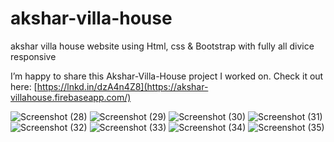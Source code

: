 # akshar-villa-house
akshar villa house website using Html, css &amp; Bootstrap with fully all divice responsive

I’m happy to share this Akshar-Villa-House project I worked on. 
Check it out here: [https://lnkd.in/dzA4n4Z8](https://akshar-villahouse.firebaseapp.com/)

![Screenshot (28)](https://github.com/ankki457/akshar-villa-house/assets/130775560/70729122-626d-4537-8554-6a9e98376fba)
![Screenshot (29)](https://github.com/ankki457/akshar-villa-house/assets/130775560/64c30563-b5d1-4f13-b13d-a948ef249ebd)
![Screenshot (30)](https://github.com/ankki457/akshar-villa-house/assets/130775560/ed367ac2-6591-4e38-a6dd-8c4f58d5523e)
![Screenshot (31)](https://github.com/ankki457/akshar-villa-house/assets/130775560/17680a50-5852-437b-8ef3-5b3babe03f85)
![Screenshot (32)](https://github.com/ankki457/akshar-villa-house/assets/130775560/42268c4c-0e5c-4484-a4a4-b30b4a460da0)
![Screenshot (33)](https://github.com/ankki457/akshar-villa-house/assets/130775560/22c5742e-1314-4217-a042-c75772a4995f)
![Screenshot (34)](https://github.com/ankki457/akshar-villa-house/assets/130775560/363c6014-d88d-474f-9020-2d7216f72b98)
![Screenshot (35)](https://github.com/ankki457/akshar-villa-house/assets/130775560/52651709-5846-41a8-a186-98c585f6dc58)
